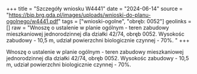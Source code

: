 +++
title = "Szczegóły wniosku W4441"
date = "2024-06-14"
source = "https://bip.brg.gda.pl/images/uploads/wnioski-do-planu-ogolnego/w4441.pdf"
tags = ["wnioski-ogolne", "obręb: 0052"]
geolinks = []
raw = "Wnoszę o ustalenie w planie ogólnym - teren zabudowy mieszkaniowej jednorodzinnej dla działki 42/74, obręb 0052. Wysokośc zabudowy - 10,5 m, udział powierzchni biologicznie czynnej - 70%. "
+++

Wnoszę o ustalenie w planie ogólnym - teren zabudowy mieszkaniowej
jednorodzinnej dla działki 42/74, obręb 0052. Wysokośc zabudowy - 10,5 m, udział powierzchni
biologicznie czynnej - 70%.



